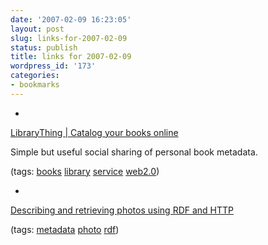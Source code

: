 ```yaml
---
date: '2007-02-09 16:23:05'
layout: post
slug: links-for-2007-02-09
status: publish
title: links for 2007-02-09
wordpress_id: '173'
categories:
- bookmarks
---
```



	
  * 
		

[LibraryThing | Catalog your books online](http://www.librarything.com/)


		

Simple but useful social sharing of personal book metadata.


		

(tags: [books](http://del.icio.us/eob/books) [library](http://del.icio.us/eob/library) [service](http://del.icio.us/eob/service) [web2.0](http://del.icio.us/eob/web2.0))


	

	
  * 
		

[Describing and retrieving photos using RDF and HTTP](http://www.w3.org/TR/photo-rdf/)


		

(tags: [metadata](http://del.icio.us/eob/metadata) [photo](http://del.icio.us/eob/photo) [rdf](http://del.icio.us/eob/rdf))


	



